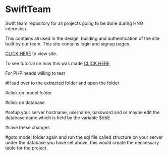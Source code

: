 # SwiftTeam
Swift team repository for all projects going to be done during HNG internship. 

This contains all used in the design, building and authentication of the site built by our team. This site contains login and signup pages. 

<a href="https://www.gjengineer.com/SWIFT-TEAM-LOGIN-SIGNUP/">CLICK HERE</a> to view site.

To see tutorial on how this was made <a href="https://lucid.blog/samsonnnamdi88/post/a-tutorial-on-how-the-login-and-signup-pages-were-built-by-swift-team-69d">CLICK HERE</a>

For PHP heads willing to test

#Head over to the extracted folder and open the folder

#click on model folder

#click on database

#setup your server hostname, username, password and or maybe edit the database name which is held by the variable $dbE

#save these changes

#goto model folder again and run the sql file called structure on your server under the database you have set above. this would create the neccessary table for the project.
